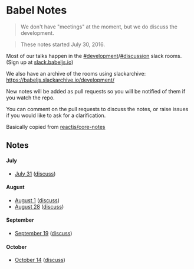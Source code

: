 # Babel Notes

> We don't have "meetings" at the moment, but we do discuss the development.

> These notes started July 30, 2016.

Most of our talks happen in the [#development](https://babeljs.slack.com/messages/development)/[#discussion](https://babeljs.slack.com/messages/discussion) slack rooms. (Sign up at [slack.babeljs.io](http://slack.babeljs.io/))

We also have an archive of the rooms using slackarchive: https://babeljs.slackarchive.io/development/

New notes will be added as pull requests so you will be notified of them if you watch the repo.

You can comment on the pull requests to discuss the notes, or raise issues if you would like to ask for a clarification.

Basically copied from [reactjs/core-notes](https://github.com/reactjs/core-notes)

## Notes

#### July

* [July 31](https://github.com/babel/notes/blob/master/2016-07/july-31.md) ([discuss](https://github.com/babel/notes/pull/1))

#### August

* [August 1](https://github.com/babel/notes/blob/master/2016-08/august-01.md) ([discuss](https://github.com/babel/notes/pull/3))
* [August 28](https://github.com/babel/notes/blob/master/2016-08/august-28.md) ([discuss](https://github.com/babel/notes/pull/5))

#### September
* [September 19](https://github.com/babel/notes/blob/master/2016-09/september-19.md) ([discuss](https://github.com/babel/notes/pull/6))

#### October
* [October 14](https://github.com/babel/notes/blob/master/2016-10/october-14.md) ([discuss](https://github.com/babel/notes/pull/7))
